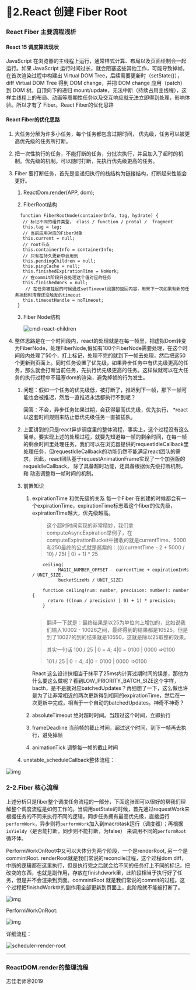 



# 🌲2.React 创建 Fiber Root

### React  Fiber 主要流程浅析

#### React 15 调度算法现状

JavaScript 在浏览器的主线程上运行，通常样式计算、布局以及页面绘制会一起运行。如果 JavaScript 运行时间过长，就会阻塞这些其他工作，可能导致掉帧，在首次渲染过程中构建出 Virtual DOM Tree，后续需要更新时（setState()），diff Virtual DOM Tree 得到 DOM change，并把 DOM change 应用（patch）到 DOM 树。自顶向下的递归 mount/update，无法中断（持续占用主线程），这样主线程上的布局、动画等周期性任务以及交互响应就无法立即得到处理，影响体验。所以才有了 Fiber。React Fiber的优化思路

#### React Fiber的优化思路

1. 大任务分解为许多小任务，每个任务都包含过期时间， 优先级，任务可以被更高优先级的任务所打断。

2. 把一次性执行的任务，不能打断的任务，分批次执行，并且加入了超时的机制。优先级的机制。可以随时打断，先执行优先级更高的任务。

3. Fiber 要打断任务，首先是变递归执行的栈结构为链接结构，打断起来性能会更好。

   1. ReactDom.render(APP, dom);

   2. FiberRoot结构
     ```
       function FiberRootNode(containerInfo, tag, hydrate) {
        // 标记不同的组件类型， class / function / protal /  fragment
        this.tag = tag;
        // 当前应用对应的Fiber对象
        this.current = null;
        // root节点
        this.containerInfo = containerInfo;
        // 只有在持久更新中会用到
        this.pendingChildren = null;
        this.pingCache = null;
        this.finishedExpirationTime = NoWork;
        // 在commit阶段只会处理这个值对应的任务
        this.finishedWork = null;
         // 在任务被挂起的时候通过setTimeout设置的返回内容，用来下一次如果有新的任务挂起时清理还没触发的timeout
        this.timeoutHandle = noTimeout;
      }
     ```

   3. Fiber Node结构

      ![cmd-react-children](./assets/react-tree-demo-Fiber.png)

4. 整体思路是在一个时间段内，react的处理就是在每一帧里，把虚拟Dom转变为FiberNode，处理FiberNode,假如有100个FiberNode需要处理，在这个时间段内处理了50个，打上标记，处理不完的就到下一帧去处理，然后把这50个更新到页面上。同时任务设置了优先级，如果异步任务中有优先级更高的任务，那么就会打断当前任务，先执行优先级更高的任务。这样做就可以在大任务的执行过程中不阻塞dom的渲染，避免掉帧的行为发生。

   1. 问题：假如一个任务的优先级低，被打断了，推迟到下一帧，那下一帧可能也会被推迟，然后一直推迟永远都执行不到呢？

      回答：不会，异步任务如果过期，会获得最高优先级，优先执行， *react以这套时间规则来防止低优先级任务一直被插队。
      
   2. 上面讲到的只是react异步调度里的整体流程，事实上，这个过程没有这么简单。要实现上述的处理过程，就要先知道每一帧的剩余时间，在每一帧的剩余时间里处理任务，我们可以在浏览器提供的requestIdleCallback里处理任务，但requestIdleCallback的功能仍然不能满足react团队的需求，因此，react团队基于requestAnimationFrame实现了一个加强版的requeIdleCallback， 除了具备超时功能，还具备根据优先级打断机制，和 动态调整每一帧时间的机制。

   3. 前置知识
      1. expirationTime 和优先级的关系   每一个Fiber 在创建的时候都会有一个expirationTime，expirationTime标志着这个fiber的优先级，expirationTime越大，优先级越高。                      
         > 这个超时时间实现的非常精妙，我们拿computeAsyncExpiration举例子，在computeExpirationBucket中接收的就是currentTime、5000和250最终的公式就是酱紫的：((((currentTime - 2 + 5000 / 10) / 25) | 0) + 1) * 25

         ``` 
             ceiling(
                   MAGIC_NUMBER_OFFSET - currentTime + expirationInMs / UNIT_SIZE,
                   bucketSizeMs / UNIT_SIZE)

             function ceiling(num: number, precision: number): number {
               return (((num / precision) | 0) + 1) * precision;
             }
         
         
         ```

         > 翻译一下就是：最终结果是以25为单位向上增加的，比如说我们输入10002 - 10026之间，最终得到的结果都是10525，但是到了10027的到的结果就是10550，这就是除以25取整的效果。
         >
         > 其实一句话 100 / 25 | 0 = 4;  4|0 = 0100 | 0000 =>0100
         >
         > 101 / 25 | 0 = 4;  4|0 = 0100 | 0000 =>0100

         React 这么设计抹相当于抹平了25ms内计算过期时间的误差，那他为什么要这么做呢？看到LOW_PRIORITY_BATCH_SIZE这个字样，bacth，是不是就对应batchedUpdates？再细想了一下，这么做也许是为了让非常相近的两次更新得到相同的expirationTime，然后在一次更新中完成，相当于一个自动的batchedUpdates。神奇不神奇？
         
      2. absoluteTimeout 绝对超时时间。当超过这个时间，立即执行
      
      3. frameDeadline  当前帧的截止时间，超过这个时间，到下一帧再去执行，避免掉帧
      
      4. animationTick 调整每一帧的截止时间
      
   4. unstable_scheduleCallback整体流程：

![img](./assets/unstable_scheduleCallback.png)

### 

### 2-2.Fiber 核心流程

上述分析只是fiber整个调度任务流程的一部分，下面这张图可以很好的帮我们理解整个调度流程是如何工作的。当调用setState的时候，首先通过requestWork来根据任务的不同来执行不同的逻辑，同步任务拥有最高优先级，直接运行`performWork`，异步则将`performWork`加入到macrotask运行（调度器）；再根据`isYieldy`（是否能打断，同步则不能打断，为false） 来调用不同的`performRoot`循环体。

PerformWorkOnRoot中又可以大体分为两个阶段，一个是renderRoot, 另一个是commintRoot.  renderRoot就是我们常说的reconcile过程，这个过程dom diff，中断的逻辑都在这里执行，但是执行完之后就会给不同的任务打上不同的标记，把改变的东西，也就是副作用，存放在finishdwork里，此阶段相当于执行好了任务，但是并不会渲染到页面。commintRoot 就是我们常说的commit的过程。这个过程把finishdWork中的副作用全部更新到页面上，此阶段就不能被打断了。

![img](./assets/IBpI2KUnvBJ7Q2MzDX7q8vZhkCPNye5knh5UDrvZQ0SmjyAWUa.png)



PerformWorkOnRoot:

![img](./assets/performWorkOnRoot.png)



详细流程：

![scheduler-render-root](./assets/scheduler-render-root.png)



---

### ReactDOM.render的整理流程



志佳老师@2019

